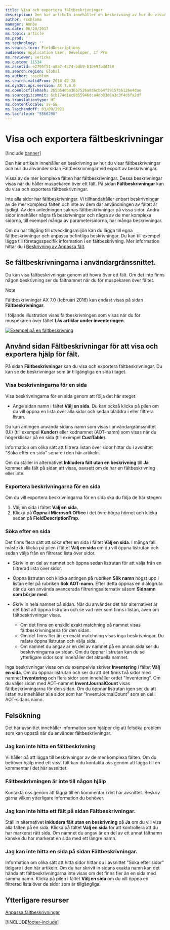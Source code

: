```yaml
---
title: Visa och exportera fältbeskrivningar
description: Den här artikeln innehåller en beskrivning av hur du visar fältbeskrivningar och hur du använder sidan Fältbeskrivningar vid export av beskrivningar.
author: rschloma
manager: AnnBe
ms.date: 06/20/2017
ms.topic: article
ms.prod: ''
ms.technology: ''
ms.search.form: FieldDescriptions
audience: Application User, Developer, IT Pro
ms.reviewer: sericks
ms.custom: 11534
ms.assetid: e2795f51-a8a7-4c74-bdb9-b1be93bdd358
ms.search.region: Global
ms.author: roschlom
ms.search.validFrom: 2016-02-28
ms.dyn365.ops.version: AX 7.0.0
ms.openlocfilehash: 265b540ba36b7526a8d6cb64f29157b6126e4dae
ms.sourcegitcommit: 6cb174d1ec8b55946dca4db03d6a3c3f4c6fa2df
ms.translationtype: HT
ms.contentlocale: sv-SE
ms.lasthandoff: 03/09/2021
ms.locfileid: "5566208"
---
```

# <a name="view-and-export-field-descriptions"></a>Visa och exportera fältbeskrivningar

[!include [banner](../includes/banner.md)]

Den här artikeln innehåller en beskrivning av hur du visar fältbeskrivningar och hur du använder sidan Fältbeskrivningar vid export av beskrivningar.

Vissa av de mer komplexa fälten har fältbeskrivningar. Dessa beskrivningar visas när du håller muspekaren över ett fält. På sidan **Fältbeskrivningar** kan du visa och exportera fältbeskrivningar.

Inte alla sidor har fältbeskrivningar. Vi tillhandahåller enbart beskrivningar av de mer komplexa fälten och inte av dem där användningen av fältet är tydligt. Av den anledningen saknas fältbeskrivningar på vissa sidor. Andra sidor innehåller några få beskrivningar och några av de mer komplexa sidorna, till exempel många av parametersidorna, har många beskrivningar.

Om du har tillgång till utvecklingsmiljön kan du lägga till egna fältbeskrivningar och anpassa befintliga beskrivningar. Du kan till exempel lägga till företagsspecifik information i en fältbeskrivning. Mer information hittar du i [Beskrivning av Anpassa fält](../../dev-itpro/user-interface/customize-field-help.md).

## <a name="see-field-descriptions-in-the-user-interface"></a>Se fältbeskrivningarna i användargränssnittet.

Du kan visa fältbeskrivningar genom att hovra över ett fält. Om det inte finns någon beskrivning ser du fältnamnet när du för muspekaren över fältet.

> [!NOTE]
> Fältbeskrivningar AX 7.0 (februari 2016) kan endast visas på sidan **Fältbeskrivningar**.

I följande illustration visas fältbeskrivningen som visas när du för muspekaren över fältet **Lås artiklar under inventeringen**.

[![Exempel på en fältbeskrivning](./media/field-description.png)](./media/field-description.png)

## <a name="use-the-field-descriptions-page-to-view-and-export-field-help"></a>Använd sidan Fältbeskrivningar för att visa och exportera hjälp för fält.

På sidan **Fältbeskrivningar** kan du visa och exportera fältbeskrivningar. Du kan se de beskrivningar som är tillgängliga en sida i taget.

### <a name="view-the-descriptions-for-a-page"></a>Visa beskrivningarna för en sida

Visa beskrivningarna för en sida genom att följa det här steget:

- Ange sidan namn i fältet **Välj en sida**. Du kan också klicka på pilen om du vill öppna en lista över alla sidor och sedan bläddra i eller filtrera listan.

Du kan antingen använda sidans namn som visas i användargränssnittet (UI) (till exempel **Kunder**) eller kodnamnet (AOT-namn) som visas när du högerklickar på en sida (till exempel **CustTable**).

Information om olika sätt att filtrera listan över sidor hittar du i avsnittet "Söka efter en sida" senare i den här artikeln.

Om du ställer in alternativet **Inkludera fält utan en beskrivning** till **Ja** kommer alla fält på sidan att visas, oavsett om de har en fältbeskrivning eller inte.

### <a name="export-the-descriptions-for-a-page"></a>Exportera beskrivningarna för en sida

Om du vill exportera beskrivningarna för en sida ska du följa de här stegen:

1. Välj en sida i fältet **Välj en sida**.
2. Klicka på **Öppna i Microsoft Office** i det övre högra hörnet och klicka sedan på **FieldDescriptionTmp**.

### <a name="searching-for-a-page"></a>Söka efter en sida

Det finns flera sätt att söka efter en sida i fältet **Välj en sida**. I många fall måste du klicka på pilen i fältet **Välj en sida** om du vill öppna listrutan och sedan välja från en filtrerad lista över sidor.

- Skriv in en del av namnet och öppna sedan listrutan för att välja från en filtrerad lista över sidor.
- Öppna listrutan och klicka antingen på rubriken **Sök namn** högst upp i listan eller på rubriken **Sök AOT-namn**. Efter detta öppnas en dialogruta där du kan använda avancerada filtreringsalternativ såsom **Sidnamn som börjar med**.
- Skriv in hela namnet på sidan. När du använder det här alternativet är det bäst att öppna listrutan och se vad mer som finns i listan, även om fältbeskrivningar visas.

    - Om det finns en enskild exakt matchning på namnet visas fältbeskrivningarna för den sidan.
    - Om det finns fler än en exakt matchning visas inga beskrivningar. Du måste öppna listrutan och välja sida.
    - Om namnet du angav är en del av namnet på en annan sida ser du beskrivningarna av sidan. Om du öppnar listrutan kan du se ytterligare sidor som innehåller det aktuella namnet.

Inga beskrivningar visas om du exempelvis skriver **Inventering** i fältet **Välj en sida**. Om du öppnar listrutan och ser du att det finns två sidor med namnet **Inventering** och flera sidor som innehåller ordet "Inventering". Om du väljer sidan med AOT-namnet **InventJournalCount** visas fältbeskrivningarna för den sidan. Om du öppnar listrutan igen ser du att listan nu innehåller alla sidor som har "InventJournalCount" som en del i AOT-sidans namn.

## <a name="troubleshooting"></a>Felsökning

Det här avsnittet innehåller information som hjälper dig att felsöka problem som kan uppstå när du använder fältbeskrivningar.

### <a name="i-cant-find-a-field-description"></a>Jag kan inte hitta en fältbeskrivning

Vi håller på att lägga till beskrivningar av de mer komplexa fälten. Om du behöver hjälp med ett visst fält kan du kontakta oss genom att lägga till en kommentar i det här avsnittet.

### <a name="the-field-description-isnt-helpful"></a>Fältbeskrivningen är inte till någon hjälp

Kontakta oss genom att lägga till en kommentar i det här avsnittet. Beskriv gärna vilken ytterligare information du behöver.

### <a name="i-cant-find-a-field-on-the-field-descriptions-page"></a>Jag kan inte hitta ett fält på sidan Fältbeskrivningar.

Ställ in alternativet **Inkludera fält utan en beskrivning** på **Ja** om du vill visa alla fälten på en sida. Klicka på fältet **Välj en sida** för att kontrollera att du har markerat rätt sida. Om namnet du angav är en del av ett annat fältnamn kanske du har markerat en sida med ett längre namn.

### <a name="i-cant-find-a-page-on-the-field-descriptions-page"></a>Jag kan inte hitta en sida på sidan Fältbeskrivningar.

Information om olika sätt att hitta sidor hittar du i avsnittet "Söka efter sidor" tidigare i den här artikeln. Om du har skrivit in sidans exakta namn kan det hända att fältbeskrivningarna inte visas om det finns fler än en sida med samma namn. Klicka på pilen i fältet **Välj en sida** om du vill öppna en filtrerad lista över de sidor som är tillgängliga.

## <a name="additional-resources"></a>Ytterligare resurser

[Anpassa fältbeskrivningar](../../dev-itpro/user-interface/customize-field-help.md)


[!INCLUDE[footer-include](../../../includes/footer-banner.md)]